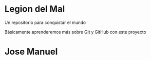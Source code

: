 # Legion del Mal
Un repositorio para conquistar el mundo

Básicamente aprenderemos más sobre Git y GitHub con este proyecto


# Jose Manuel


